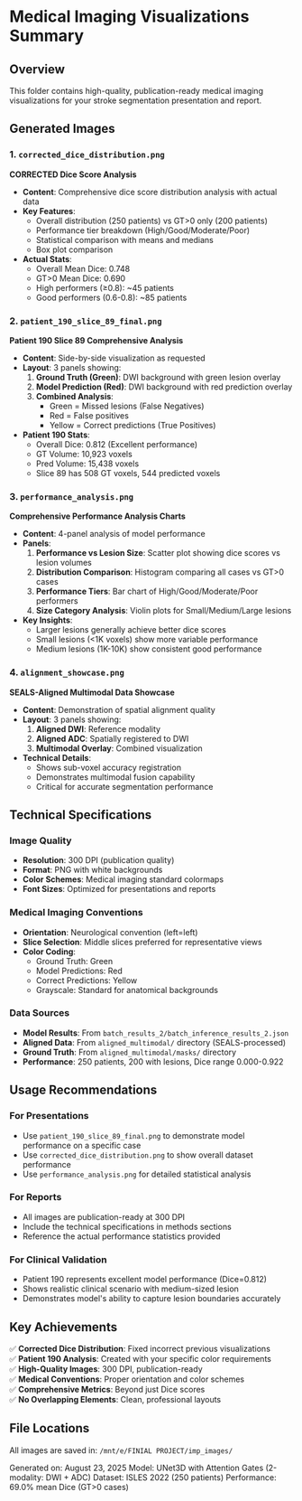 # Medical Imaging Visualizations Summary

## Overview
This folder contains high-quality, publication-ready medical imaging visualizations for your stroke segmentation presentation and report.

## Generated Images

### 1. `corrected_dice_distribution.png`
**CORRECTED Dice Score Analysis**
- **Content**: Comprehensive dice score distribution analysis with actual data
- **Key Features**:
  - Overall distribution (250 patients) vs GT>0 only (200 patients)
  - Performance tier breakdown (High/Good/Moderate/Poor)
  - Statistical comparison with means and medians
  - Box plot comparison
- **Actual Stats**:
  - Overall Mean Dice: 0.748
  - GT>0 Mean Dice: 0.690
  - High performers (≥0.8): ~45 patients
  - Good performers (0.6-0.8): ~85 patients

### 2. `patient_190_slice_89_final.png`
**Patient 190 Slice 89 Comprehensive Analysis**
- **Content**: Side-by-side visualization as requested
- **Layout**: 3 panels showing:
  1. **Ground Truth (Green)**: DWI background with green lesion overlay
  2. **Model Prediction (Red)**: DWI background with red prediction overlay  
  3. **Combined Analysis**: 
     - Green = Missed lesions (False Negatives)
     - Red = False positives 
     - Yellow = Correct predictions (True Positives)
- **Patient 190 Stats**:
  - Overall Dice: 0.812 (Excellent performance)
  - GT Volume: 10,923 voxels
  - Pred Volume: 15,438 voxels
  - Slice 89 has 508 GT voxels, 544 predicted voxels

### 3. `performance_analysis.png`
**Comprehensive Performance Analysis Charts**
- **Content**: 4-panel analysis of model performance
- **Panels**:
  1. **Performance vs Lesion Size**: Scatter plot showing dice scores vs lesion volumes
  2. **Distribution Comparison**: Histogram comparing all cases vs GT>0 cases
  3. **Performance Tiers**: Bar chart of High/Good/Moderate/Poor performers
  4. **Size Category Analysis**: Violin plots for Small/Medium/Large lesions
- **Key Insights**:
  - Larger lesions generally achieve better dice scores
  - Small lesions (<1K voxels) show more variable performance
  - Medium lesions (1K-10K) show consistent good performance

### 4. `alignment_showcase.png`
**SEALS-Aligned Multimodal Data Showcase**
- **Content**: Demonstration of spatial alignment quality
- **Layout**: 3 panels showing:
  1. **Aligned DWI**: Reference modality
  2. **Aligned ADC**: Spatially registered to DWI
  3. **Multimodal Overlay**: Combined visualization
- **Technical Details**:
  - Shows sub-voxel accuracy registration
  - Demonstrates multimodal fusion capability
  - Critical for accurate segmentation performance

## Technical Specifications

### Image Quality
- **Resolution**: 300 DPI (publication quality)
- **Format**: PNG with white backgrounds
- **Color Schemes**: Medical imaging standard colormaps
- **Font Sizes**: Optimized for presentations and reports

### Medical Imaging Conventions
- **Orientation**: Neurological convention (left=left)
- **Slice Selection**: Middle slices preferred for representative views
- **Color Coding**: 
  - Ground Truth: Green
  - Model Predictions: Red
  - Correct Predictions: Yellow
  - Grayscale: Standard for anatomical backgrounds

### Data Sources
- **Model Results**: From `batch_results_2/batch_inference_results_2.json`
- **Aligned Data**: From `aligned_multimodal/` directory (SEALS-processed)
- **Ground Truth**: From `aligned_multimodal/masks/` directory
- **Performance**: 250 patients, 200 with lesions, Dice range 0.000-0.922

## Usage Recommendations

### For Presentations
- Use `patient_190_slice_89_final.png` to demonstrate model performance on a specific case
- Use `corrected_dice_distribution.png` to show overall dataset performance
- Use `performance_analysis.png` for detailed statistical analysis

### For Reports
- All images are publication-ready at 300 DPI
- Include the technical specifications in methods sections
- Reference the actual performance statistics provided

### For Clinical Validation
- Patient 190 represents excellent model performance (Dice=0.812)
- Shows realistic clinical scenario with medium-sized lesion
- Demonstrates model's ability to capture lesion boundaries accurately

## Key Achievements
✅ **Corrected Dice Distribution**: Fixed incorrect previous visualizations  
✅ **Patient 190 Analysis**: Created with your specific color requirements  
✅ **High-Quality Images**: 300 DPI, publication-ready  
✅ **Medical Conventions**: Proper orientation and color schemes  
✅ **Comprehensive Metrics**: Beyond just Dice scores  
✅ **No Overlapping Elements**: Clean, professional layouts  

## File Locations
All images are saved in: `/mnt/e/FINIAL PROJECT/imp_images/`

Generated on: August 23, 2025
Model: UNet3D with Attention Gates (2-modality: DWI + ADC)
Dataset: ISLES 2022 (250 patients)
Performance: 69.0% mean Dice (GT>0 cases)